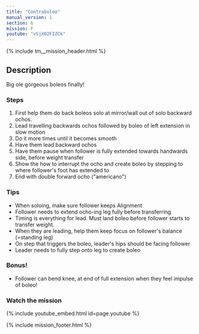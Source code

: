 ```yaml
---
title: "Contraboleo"
manual_version: 1
section: 6
mission: F
youtube: "vSjX02FIZCk"
---
```


{% include tm__mission_header.html %}

## Description

Big ole gorgeous boleos finally! 

### Steps

1. First help them do back boleos solo at mirror/wall out of solo backward ochos.  
2. Lead travelling backwards ochos followed by boleo of left extension in slow motion
3. Do it more times until it becomes smooth
4. Have them lead backward ochos
5. Have them pause when follower is fully extended towards handwards side, before weight transfer
6. Show the how to interrupt the ocho and create boleo by stepping to where follower's foot has extended to
7. End with double forward ocho ("americano") 

### Tips

* When soloing, make sure follower keeps Alignment
* Follower needs to extend ocho-ing leg fully before transferring
* Timing is everything for lead. Must land boleo before follower starts to transfer weight.  
* When they are leading, help them keep focus on follower's balance (=standing leg)
* On step that triggers the boleo, leader's hips should be facing follower
* Leader needs to fully step onto leg to create boleo 

### Bonus!

* Follower can bend knee, at end of full extension when they feel impulse of boleo! 

### Watch the mission

{% include youtube_embed.html id=page.youtube %}

{% include mission_footer.html %}
